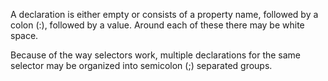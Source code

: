 A declaration is either empty or consists of a property name, followed by a colon (:), followed by a value. Around each of these there may be white space.Because of the way selectors work, multiple declarations for the same selector may be organized into semicolon (;) separated groups.